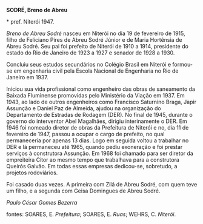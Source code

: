 **SODRÉ, Breno de Abreu**

\* pref. Niterói 1947.

*Breno de Abreu Sodré* nasceu em Niterói no dia 19 de fevereiro de 1915,
filho de Feliciano Pires de Abreu Sodré Júnior e de Maria Hortênsia de
Abreu Sodré. Seu pai foi prefeito de Niterói de 1910 a 1914, presidente
do estado do Rio de Janeiro de 1923 a 1927 e senador de 1928 a 1930.

Concluiu seus estudos secundários no Colégio Brasil em Niterói e
formou-se em engenharia civil pela Escola Nacional de Engenharia no Rio
de Janeiro em 1937.

Iniciou sua vida profissional como engenheiro das obras de saneamento da
Baixada Fluminense promovidas pelo Ministério da Viação em 1937. Em
1943, ao lado de outros engenheiros como Francisco Saturnino Braga,
Japir Assunção e Daniel Paz de Almeida, ajudou na organização do
Departamento de Estradas de Rodagem (DER). No final de 1945, durante o
governo do interventor Abel Magalhães, dirigiu interinamente o DER. Em
1946 foi nomeado diretor de obras da Prefeitura de Niterói e no, dia 11
de fevereiro de 1947, passou a ocupar o cargo de prefeito, no qual
permaneceria por apenas 13 dias. Logo em seguida voltou a trabalhar no
DER e lá permaneceu até 1965, quando pediu exoneração e foi prestar
serviços à construtora Assunção. Em 1968 foi chamado para ser diretor da
empreiteira Citor ao mesmo tempo que trabalhava para a construtora
Queirós Galvão. Em todas essas empresas dedicou-se, sobretudo, a
projetos rodoviários.

Foi casado duas vezes. A primeira com Zilá de Abreu Sodré, com quem teve
um filho, e a segunda com Geisa Domingues de Abreu Sodré.

*Paulo César Gomes Bezerra*

fontes: SOARES, E. *Prefeitura*; SOARES, E. *Ruas*; WEHRS, C. *Niterói*.
